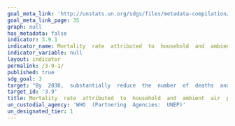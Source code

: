 ```yaml
---
goal_meta_link: 'http://unstats.un.org/sdgs/files/metadata-compilation/Metadata-Goal-3.pdf'
goal_meta_link_page: 35
graph: null
has_metadata: false
indicator: 3.9.1
indicator_name: Mortality  rate  attributed  to  household  and  ambient  air  pollution
indicator_variable: null
layout: indicator
permalink: /3-9-1/
published: true  
sdg_goal: 3
target: "By  2030,  substantially  reduce  the  number  of  deaths  and  illnesses  from  hazardous  chemicals  and  air,  water  and  soil  pollution  and  contamination."
target_id: '3.9'
title: Mortality  rate  attributed  to  household  and  ambient  air  pollution
un_custodial_agency: 'WHO  (Partnering  Agencies:  UNEP)'
un_designated_tier: 1
---
```

